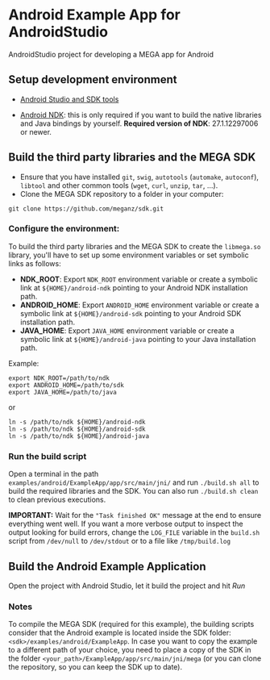 # Android Example App for AndroidStudio

AndroidStudio project for developing a MEGA app for Android

## Setup development environment

* [Android Studio and SDK tools](https://developer.android.com/studio)

* [Android NDK](https://developer.android.com/ndk/downloads): this is only required if you want to build the native libraries and Java bindings by yourself. **Required version of NDK**: 27.1.12297006 or newer.

## Build the third party libraries and the MEGA SDK

* Ensure that you have installed `git`, `swig`, `autotools` (`automake`, `autoconf`), `libtool` and other common tools (`wget`, `curl`, `unzip`, `tar`, ...).
* Clone the MEGA SDK repository to a folder in your computer:
```
git clone https://github.com/meganz/sdk.git
```
### Configure the environment:

To build the third party libraries and the MEGA SDK to create the `libmega.so` library, you'll have to set up some environment variables or set symbolic links as follows:

* **NDK_ROOT**: Export `NDK_ROOT` environment variable or create a symbolic link at `${HOME}/android-ndk` pointing to your Android NDK installation path.
* **ANDROID_HOME**: Export `ANDROID_HOME` environment variable or create a symbolic link at `${HOME}/android-sdk` pointing to your Android SDK installation path.
* **JAVA_HOME**: Export `JAVA_HOME` environment variable or create a symbolic link at `${HOME}/android-java` pointing to your Java installation path.

Example:
```
export NDK_ROOT=/path/to/ndk
export ANDROID_HOME=/path/to/sdk
export JAVA_HOME=/path/to/java
```
or
```
ln -s /path/to/ndk ${HOME}/android-ndk
ln -s /path/to/ndk ${HOME}/android-sdk
ln -s /path/to/ndk ${HOME}/android-java
```

### Run the build script
Open a terminal in the path `examples/android/ExampleApp/app/src/main/jni/` and run `./build.sh all` to build the required libraries and the SDK. You can also run `./build.sh clean` to clean previous executions.

**IMPORTANT:** Wait for the `"Task finished OK"` message at the end to ensure everything went well. If you want a more verbose output to inspect the output looking for build errors, change the `LOG_FILE` variable in the `build.sh` script from `/dev/null` to `/dev/stdout` or to a file like `/tmp/build.log`

## Build the Android Example Application
Open the project with Android Studio, let it build the project and hit _*Run*_

### Notes

To compile the MEGA SDK (required for this example), the building scripts consider that the Android example is located inside the SDK folder: `<sdk>/examples/android/ExampleApp`. In case you want to copy the example to a different path of your choice, you need to place a copy of the SDK in the folder `<your_path>/ExampleApp/app/src/main/jni/mega` (or you can clone the repository, so you can keep the SDK up to date).
